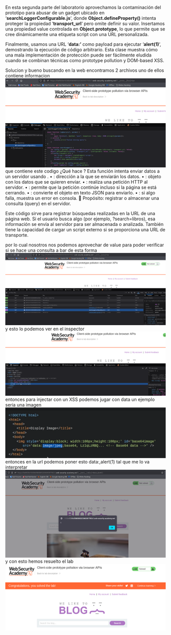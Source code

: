 En esta segunda parte del laboratorio aprovechamos la contaminación del prototipo para abusar de un gadget ubicado en ‘**searchLoggerConfigurable.js**‘, donde **Object.defineProperty()** intenta proteger la propiedad ‘**transport_url**‘ pero omite definir su valor. Insertamos una propiedad value controlada en **Object.prototype**, lo que permite que se cree dinámicamente una etiqueta script con una URL personalizada.

Finalmente, usamos una URL ‘**data:’** como payload para ejecutar ‘**alert(1)**‘, demostrando la ejecución de código arbitrario. Esta clase muestra cómo una mala implementación de protección puede ser fácilmente eludida cuando se combinan técnicas como prototype pollution y DOM-based XSS.

Solucion
y bueno buscando en la web encontramos 2 archivos uno de ellos contiene informacion![Pasted_image_20250831191500.png](/Imagenes/Pasted_image_20250831191500.png)
que contiene este codigo
 ¿Qué hace ?
Esta función intenta enviar datos a un servidor usando .
• 	: dirección a la que se enviarán los datos.
• 	: objeto con los datos que se quieren enviar.
• 	: realiza una petición HTTP  al servidor.
• 	: permite que la petición continúe incluso si la página se está cerrando.
• 	: convierte el objeto en texto JSON para enviarlo.
• 	: si algo falla, muestra un error en consola.
🔧 Propósito: registrar o almacenar una consulta (query) en el servidor.

Este código sirve para registrar búsquedas realizadas en la URL de una página web. Si el usuario busca algo (por ejemplo, ?search=libros), esa información se envía al servidor para ser almacenada o analizada. También tiene la capacidad de cargar un script externo si se proporciona una URL de transporte.

por lo cual nosotros nos podemos aprovechar de value para poder verificar si se hace una consulta a bar de esta forma
![Pasted_image_20250831192556.png](/Imagenes/Pasted_image_20250831192556.png)
y esto lo podemos ver en el inspector
![Pasted_image_20250831192656.png](/Imagenes/Pasted_image_20250831192656.png)
entonces para injectar con un XSS podemos jugar con data un ejemplo seria una imagen
![Pasted_image_20250831192746.png](/Imagenes/Pasted_image_20250831192746.png)
entonces en la url podemos poner esto
data:,alert(1)
tal que me lo va interpretar ![Pasted_image_20250831193016.png](/Imagenes/Pasted_image_20250831193016.png)
y con esto hemos resuelto el lab
![Pasted_image_20250831193105.png](/Imagenes/Pasted_image_20250831193105.png)
